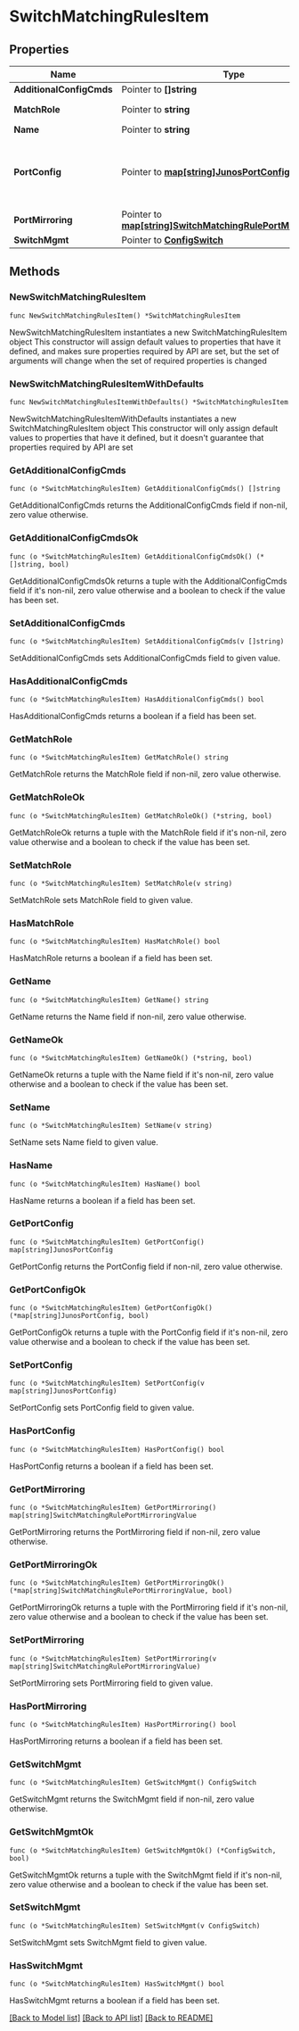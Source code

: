 # SwitchMatchingRulesItem

## Properties

Name | Type | Description | Notes
------------ | ------------- | ------------- | -------------
**AdditionalConfigCmds** | Pointer to **[]string** |  | [optional] 
**MatchRole** | Pointer to **string** | role to match | [optional] 
**Name** | Pointer to **string** |  | [optional] 
**PortConfig** | Pointer to [**map[string]JunosPortConfig**](JunosPortConfig.md) | Propery key is the interface name or interface range | [optional] 
**PortMirroring** | Pointer to [**map[string]SwitchMatchingRulePortMirroringValue**](SwitchMatchingRulePortMirroringValue.md) |  | [optional] 
**SwitchMgmt** | Pointer to [**ConfigSwitch**](ConfigSwitch.md) |  | [optional] 

## Methods

### NewSwitchMatchingRulesItem

`func NewSwitchMatchingRulesItem() *SwitchMatchingRulesItem`

NewSwitchMatchingRulesItem instantiates a new SwitchMatchingRulesItem object
This constructor will assign default values to properties that have it defined,
and makes sure properties required by API are set, but the set of arguments
will change when the set of required properties is changed

### NewSwitchMatchingRulesItemWithDefaults

`func NewSwitchMatchingRulesItemWithDefaults() *SwitchMatchingRulesItem`

NewSwitchMatchingRulesItemWithDefaults instantiates a new SwitchMatchingRulesItem object
This constructor will only assign default values to properties that have it defined,
but it doesn't guarantee that properties required by API are set

### GetAdditionalConfigCmds

`func (o *SwitchMatchingRulesItem) GetAdditionalConfigCmds() []string`

GetAdditionalConfigCmds returns the AdditionalConfigCmds field if non-nil, zero value otherwise.

### GetAdditionalConfigCmdsOk

`func (o *SwitchMatchingRulesItem) GetAdditionalConfigCmdsOk() (*[]string, bool)`

GetAdditionalConfigCmdsOk returns a tuple with the AdditionalConfigCmds field if it's non-nil, zero value otherwise
and a boolean to check if the value has been set.

### SetAdditionalConfigCmds

`func (o *SwitchMatchingRulesItem) SetAdditionalConfigCmds(v []string)`

SetAdditionalConfigCmds sets AdditionalConfigCmds field to given value.

### HasAdditionalConfigCmds

`func (o *SwitchMatchingRulesItem) HasAdditionalConfigCmds() bool`

HasAdditionalConfigCmds returns a boolean if a field has been set.

### GetMatchRole

`func (o *SwitchMatchingRulesItem) GetMatchRole() string`

GetMatchRole returns the MatchRole field if non-nil, zero value otherwise.

### GetMatchRoleOk

`func (o *SwitchMatchingRulesItem) GetMatchRoleOk() (*string, bool)`

GetMatchRoleOk returns a tuple with the MatchRole field if it's non-nil, zero value otherwise
and a boolean to check if the value has been set.

### SetMatchRole

`func (o *SwitchMatchingRulesItem) SetMatchRole(v string)`

SetMatchRole sets MatchRole field to given value.

### HasMatchRole

`func (o *SwitchMatchingRulesItem) HasMatchRole() bool`

HasMatchRole returns a boolean if a field has been set.

### GetName

`func (o *SwitchMatchingRulesItem) GetName() string`

GetName returns the Name field if non-nil, zero value otherwise.

### GetNameOk

`func (o *SwitchMatchingRulesItem) GetNameOk() (*string, bool)`

GetNameOk returns a tuple with the Name field if it's non-nil, zero value otherwise
and a boolean to check if the value has been set.

### SetName

`func (o *SwitchMatchingRulesItem) SetName(v string)`

SetName sets Name field to given value.

### HasName

`func (o *SwitchMatchingRulesItem) HasName() bool`

HasName returns a boolean if a field has been set.

### GetPortConfig

`func (o *SwitchMatchingRulesItem) GetPortConfig() map[string]JunosPortConfig`

GetPortConfig returns the PortConfig field if non-nil, zero value otherwise.

### GetPortConfigOk

`func (o *SwitchMatchingRulesItem) GetPortConfigOk() (*map[string]JunosPortConfig, bool)`

GetPortConfigOk returns a tuple with the PortConfig field if it's non-nil, zero value otherwise
and a boolean to check if the value has been set.

### SetPortConfig

`func (o *SwitchMatchingRulesItem) SetPortConfig(v map[string]JunosPortConfig)`

SetPortConfig sets PortConfig field to given value.

### HasPortConfig

`func (o *SwitchMatchingRulesItem) HasPortConfig() bool`

HasPortConfig returns a boolean if a field has been set.

### GetPortMirroring

`func (o *SwitchMatchingRulesItem) GetPortMirroring() map[string]SwitchMatchingRulePortMirroringValue`

GetPortMirroring returns the PortMirroring field if non-nil, zero value otherwise.

### GetPortMirroringOk

`func (o *SwitchMatchingRulesItem) GetPortMirroringOk() (*map[string]SwitchMatchingRulePortMirroringValue, bool)`

GetPortMirroringOk returns a tuple with the PortMirroring field if it's non-nil, zero value otherwise
and a boolean to check if the value has been set.

### SetPortMirroring

`func (o *SwitchMatchingRulesItem) SetPortMirroring(v map[string]SwitchMatchingRulePortMirroringValue)`

SetPortMirroring sets PortMirroring field to given value.

### HasPortMirroring

`func (o *SwitchMatchingRulesItem) HasPortMirroring() bool`

HasPortMirroring returns a boolean if a field has been set.

### GetSwitchMgmt

`func (o *SwitchMatchingRulesItem) GetSwitchMgmt() ConfigSwitch`

GetSwitchMgmt returns the SwitchMgmt field if non-nil, zero value otherwise.

### GetSwitchMgmtOk

`func (o *SwitchMatchingRulesItem) GetSwitchMgmtOk() (*ConfigSwitch, bool)`

GetSwitchMgmtOk returns a tuple with the SwitchMgmt field if it's non-nil, zero value otherwise
and a boolean to check if the value has been set.

### SetSwitchMgmt

`func (o *SwitchMatchingRulesItem) SetSwitchMgmt(v ConfigSwitch)`

SetSwitchMgmt sets SwitchMgmt field to given value.

### HasSwitchMgmt

`func (o *SwitchMatchingRulesItem) HasSwitchMgmt() bool`

HasSwitchMgmt returns a boolean if a field has been set.


[[Back to Model list]](../README.md#documentation-for-models) [[Back to API list]](../README.md#documentation-for-api-endpoints) [[Back to README]](../README.md)


